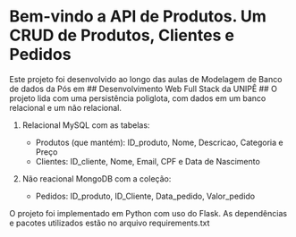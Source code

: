 # Bem-vindo a API de Produtos. Um CRUD de Produtos, Clientes e Pedidos
Este projeto foi desenvolvido ao longo das aulas de Modelagem de Banco de dados da Pós em ## Desenvolvimento Web Full Stack da UNIPÊ ##
O projeto lida com uma persistência poliglota, com dados em um banco relacional e um não relacional.

1. Relacional MySQL com as tabelas:
   - Produtos (que mantém): ID_produto, Nome, Descricao, Categoria e Preço
   - Clientes: ID_cliente, Nome, Email, CPF e Data de Nascimento
  
2. Não reacional MongoDB com a coleção:
   - Pedidos: ID_produto, ID_Cliente, Data_pedido, Valor_pedido
  
O projeto foi implementado em Python com uso do Flask. As dependências e pacotes utilizados estão no arquivo requirements.txt
